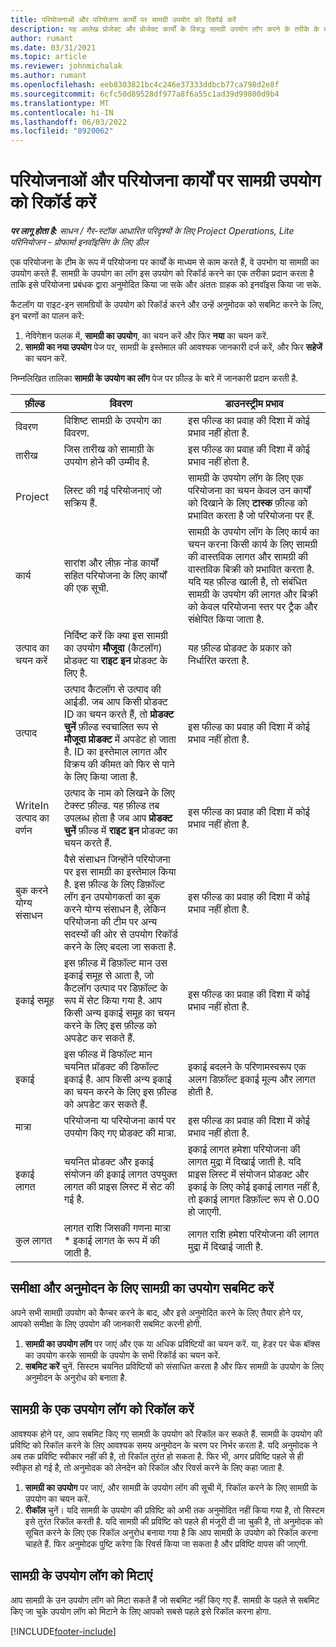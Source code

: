 ```yaml
---
title: परियोजनाओं और परियोजना कार्यों पर सामग्री उपयोग को रिकॉर्ड करें
description: यह आलेख प्रोजेक्ट और प्रोजेक्ट कार्यों के विरुद्ध सामग्री उपयोग लॉग करने के तरीके के बारे में जानकारी प्रदान करता है।
author: rumant
ms.date: 03/31/2021
ms.topic: article
ms.reviewer: johnmichalak
ms.author: rumant
ms.openlocfilehash: eeb8303821bc4c246e37333ddbcb77ca798d2e8f
ms.sourcegitcommit: 6cfc50d89528df977a8f6a55c1ad39d99800d9b4
ms.translationtype: MT
ms.contentlocale: hi-IN
ms.lasthandoff: 06/03/2022
ms.locfileid: "8920062"
---
```

# <a name="record-material-usage-on-projects-and-project-tasks"></a>परियोजनाओं और परियोजना कार्यों पर सामग्री उपयोग को रिकॉर्ड करें

_**पर लागू होता है:** साधन / गैर-स्टॉक आधारित परिदृश्यों के लिए Project Operations, Lite परिनियोजन - प्रोफार्मा इनवॉइसिंग के लिए डील_

एक परियोजना के टीम के रूप में परियोजना पर कार्यों के माध्यम से काम करते हैं, वे उपभोग या सामग्री का उपयोग करते हैं. सामग्री के उपयोग का लॉग इस उपयोग को रिकॉर्ड करने का एक तरीका प्रदान करता है ताकि इसे परियोजना प्रबंधक द्वारा अनुमोदित किया जा सके और अंततः ग्राहक को इनवॉइस किया जा सके. 

कैटलॉग या राइट-इन सामग्रियों के उपयोग को रिकॉर्ड करने और उन्हें अनुमोदक को सबमिट करने के लिए, इन चरणों का पालन करें: 

1. नेविगेशन फलक में, **सामग्री का उपयोग**, का चयन करें और फिर **नया** का चयन करें.
2. **सामग्री का नया उपयोग** पेज पर, सामग्री के इस्तेमाल की आवश्यक जानकारी दर्ज करें, और फिर **सहेजें** का चयन करें.

निम्नलिखित तालिका **सामग्री के उपयोग का लॉग** पेज पर फ़ील्ड के बारे में जानकारी प्रदान करती है. 

| **फ़ील्ड** | **विवरण** | **डाउनस्ट्रीम प्रभाव** |
| --- | --- | --- |
| विवरण | विशिष्ट सामग्री के उपयोग का विवरण. | इस फील्ड का प्रवाह की दिशा में कोई प्रभाव नहीं होता है. |
| तारीख | जिस तारीख को सामाग्री के उपयोग होने की उम्मीद है. | इस फील्ड का प्रवाह की दिशा में कोई प्रभाव नहीं होता है. |
| Project | लिस्ट की गई परियोजनाएं जो सक्रिय हैं. | सामग्री के उपयोग लॉग के लिए एक परियोजना का चयन केवल उन कार्यों को दिखाने के लिए **टास्क** फ़ील्ड को प्रभावित करता है जो परियोजना पर हैं. |
| कार्य | सारांश और लीफ़ नोड कार्यों सहित परियोजना के लिए कार्यों की एक सूची. | सामग्री के उपयोग लॉग के लिए कार्य का चयन करना किसी कार्य के लिए सामग्री की वास्तविक लागत और सामग्री की वास्तविक बिक्री को प्रभावित करता है. यदि यह फ़ील्ड खाली है, तो संबंधित सामग्री के उपयोग की लागत और बिक्री को केवल परियोजना स्तर पर ट्रैक और संक्षेपित किया जाता है. |
| उत्पाद का चयन करें | निर्दिष्ट करें कि क्या इस सामग्री का उपयोग **मौजूदा** (कैटलॉग) प्रोडक्ट या **राइट इन** प्रोडक्ट के लिए है. | यह फ़ील्ड प्रोडक्ट के प्रकार को निर्धारित करता है. |
| उत्पाद | उत्पाद कैटलॉग से उत्पाद की आईडी. जब आप किसी प्रोडक्ट ID का चयन करते हैं, तो **प्रोडक्ट चुनें** फ़ील्ड स्वचालित रूप से **मौजूदा प्रोडक्ट** में अपडेट हो जाता है. ID का इस्तेमाल लागत और विक्रय की कीमत को फिर से पाने के लिए किया जाता है. | इस फील्ड का प्रवाह की दिशा में कोई प्रभाव नहीं होता है. |
| WriteIn उत्पाद का वर्णन | उत्पाद के नाम को लिखने के लिए टेक्स्ट फ़ील्ड. यह फ़ील्ड तब उपलब्ध होता है जब आप **प्रोडक्ट चुनें** फ़ील्ड में **राइट इन** प्रोडक्ट का चयन करते हैं.| इस फील्ड का प्रवाह की दिशा में कोई प्रभाव नहीं होता है. |
| बुक करने योग्य संसाधन| वैसे संसाधन जिन्होंने परियोजना पर इस सामग्री का इस्तेमाल किया है. इस फ़ील्ड के लिए डिफ़ॉल्ट लॉग इन उपयोगकर्ता का बुक करने योग्य संसाधन है, लेकिन परियोजना की टीम पर अन्य सदस्यों की ओर से उपयोग रिकॉर्ड करने के लिए बदला जा सकता है. | इस फील्ड का प्रवाह की दिशा में कोई प्रभाव नहीं होता है. |
| इकाई समूह | इस फ़ील्ड में डिफ़ॉल्ट मान उस इकाई समूह से आता है, जो कैटलॉग उत्पाद पर डिफ़ॉल्ट के रूप में सेट किया गया है. आप किसी अन्य इकाई समूह का चयन करने के लिए इस फ़ील्ड को अपडेट कर सकते हैं. | इस फील्ड का प्रवाह की दिशा में कोई प्रभाव नहीं होता है. |
| इकाई | इस फील्ड में डिफॉल्ट मान चयनित प्रॉडक्ट की डिफॉल्ट इकाई है. आप किसी अन्य इकाई का चयन करने के लिए इस फ़ील्ड को अपडेट कर सकते हैं. | इकाई बदलने के परिणामस्वरूप एक अलग डिफ़ॉल्ट इकाई मूल्य और लागत होती है. |
| मात्रा | परियोजना या परियोजना कार्य पर उपयोग किए गए प्रोडक्ट की मात्रा. | इस फील्ड का प्रवाह की दिशा में कोई प्रभाव नहीं होता है. |
| इकाई लागत | चयनित प्रोडक्ट और इकाई संयोजन की इकाई लागत उपयुक्त लागत की प्राइस लिस्ट में सेट की गई है. | इकाई लागत हमेशा परियोजना की लागत मुद्रा में दिखाई जाती है. यदि प्राइस लिस्ट में संयोजन प्रोडक्ट और इकाई के लिए कोई इकाई लागत नहीं है, तो इकाई लागत डिफ़ॉल्ट रूप से 0.00 हो जाएगी. |
| कुल लागत | लागत राशि जिसकी गणना मात्रा \* इकाई लागत के रूप में की जाती है.| लागत राशि हमेशा परियोजना की लागत मुद्रा में दिखाई जाती है. |


## <a name="submit-material-usage-for-review-and-approval"></a>समीक्षा और अनुमोदन के लिए सामग्री का उपयोग सबमिट करें 
अपने सभी सामग्री उपयोग को कैप्चर करने के बाद, और इसे अनुमोदित करने के लिए तैयार होने पर, आपको समीक्षा के लिए उपयोग की जानकारी सबमिट करनी होगी.

1. **सामग्री का उपयोग लॉग** पर जाएं और एक या अधिक प्रविष्टियों का चयन करें. या, हेडर पर चेक बॉक्स का उपयोग करके सामग्री के उपयोग के सभी रिकॉर्ड का चयन करें.
2. **सबमिट करें** चुनें. सिस्टम चयनित प्रविष्टियों को संसाधित करता है और फिर सामग्री के उपयोग के लिए अनुमोदन के अनुरोध को बनाता है.

## <a name="recall-a-material-usage-log"></a>सामग्री के एक उपयोग लॉग को रिकॉल करें

आवश्यक होने पर, आप सबमिट किए गए सामग्री के उपयोग को रिकॉल कर सकते हैं. सामग्री के उपयोग की प्रविष्टि को रिकॉल करने के लिए आवश्यक समय अनुमोदन के चरण पर निर्भर करता है.  यदि अनुमोदक ने अब तक प्रविष्टि स्वीकार नहीं की है, तो रिकॉल तुरंत हो सकता है. फिर भी, अगर प्रविष्टि पहले से ही स्वीकृत हो गई है, तो अनुमोदक को लेनदेन को रिकॉल और रिवर्स करने के लिए कहा जाता है.

1. **सामग्री का उपयोग** पर जाएं, और सामग्री के उपयोग लॉग की सूची में, रिकॉल करने के लिए सामग्री के उपयोग का चयन करें.
2. **रीकॉल** चुनें। यदि सामग्री के उपयोग की प्रविष्टि को अभी तक अनुमोदित नहीं किया गया है, तो सिस्टम इसे तुरंत रिकॉल करती है. यदि सामग्री की प्रविष्टि को पहले ही मंजूरी दी जा चुकी है, तो अनुमोदक को सूचित करने के लिए एक रिकॉल अनुरोध बनाया गया है कि आप सामग्री के उपयोग को रिकॉल करना चाहते हैं. फिर अनुमोदक पुष्टि करेगा कि रिवर्स किया जा सकता है और प्रविष्टि वापस की जाएगी.

## <a name="delete-a-material-usage-log"></a>सामग्री के उपयोग लॉग को मिटाएं

आप सामग्री के उन उपयोग लॉग को मिटा सकते हैं जो सबमिट नहीं किए गए हैं. सामग्री के पहले से सबमिट किए जा चुके उपयोग लॉग को मिटाने के लिए आपको सबसे पहले इसे रिकॉल करना होगा.



[!INCLUDE[footer-include](../includes/footer-banner.md)]
